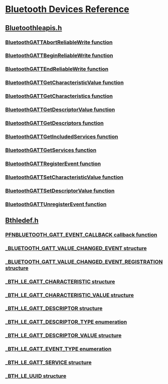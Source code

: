 # [Bluetooth Devices Reference](index.md)
## [Bluetoothleapis.h](../bluetoothleapis/index.md)
### [BluetoothGATTAbortReliableWrite function](../bluetoothleapis/nf-bluetoothleapis-bluetoothgattabortreliablewrite.md)
### [BluetoothGATTBeginReliableWrite function](../bluetoothleapis/nf-bluetoothleapis-bluetoothgattbeginreliablewrite.md)
### [BluetoothGATTEndReliableWrite function](../bluetoothleapis/nf-bluetoothleapis-bluetoothgattendreliablewrite.md)
### [BluetoothGATTGetCharacteristicValue function](../bluetoothleapis/nf-bluetoothleapis-bluetoothgattgetcharacteristicvalue.md)
### [BluetoothGATTGetCharacteristics function](../bluetoothleapis/nf-bluetoothleapis-bluetoothgattgetcharacteristics.md)
### [BluetoothGATTGetDescriptorValue function](../bluetoothleapis/nf-bluetoothleapis-bluetoothgattgetdescriptorvalue.md)
### [BluetoothGATTGetDescriptors function](../bluetoothleapis/nf-bluetoothleapis-bluetoothgattgetdescriptors.md)
### [BluetoothGATTGetIncludedServices function](../bluetoothleapis/nf-bluetoothleapis-bluetoothgattgetincludedservices.md)
### [BluetoothGATTGetServices function](../bluetoothleapis/nf-bluetoothleapis-bluetoothgattgetservices.md)
### [BluetoothGATTRegisterEvent function](../bluetoothleapis/nf-bluetoothleapis-bluetoothgattregisterevent.md)
### [BluetoothGATTSetCharacteristicValue function](../bluetoothleapis/nf-bluetoothleapis-bluetoothgattsetcharacteristicvalue.md)
### [BluetoothGATTSetDescriptorValue function](../bluetoothleapis/nf-bluetoothleapis-bluetoothgattsetdescriptorvalue.md)
### [BluetoothGATTUnregisterEvent function](../bluetoothleapis/nf-bluetoothleapis-bluetoothgattunregisterevent.md)
## [Bthledef.h](../bthledef/index.md)
### [PFNBLUETOOTH_GATT_EVENT_CALLBACK callback function](../bthledef/nc-bthledef-pfnbluetooth_gatt_event_callback.md)
### [_BLUETOOTH_GATT_VALUE_CHANGED_EVENT structure](../bthledef/ns-bthledef-_bluetooth_gatt_value_changed_event.md)
### [_BLUETOOTH_GATT_VALUE_CHANGED_EVENT_REGISTRATION structure](../bthledef/ns-bthledef-_bluetooth_gatt_value_changed_event_registration.md)
### [_BTH_LE_GATT_CHARACTERISTIC structure](../bthledef/ns-bthledef-_bth_le_gatt_characteristic.md)
### [_BTH_LE_GATT_CHARACTERISTIC_VALUE structure](../bthledef/ns-bthledef-_bth_le_gatt_characteristic_value.md)
### [_BTH_LE_GATT_DESCRIPTOR structure](../bthledef/ns-bthledef-_bth_le_gatt_descriptor.md)
### [_BTH_LE_GATT_DESCRIPTOR_TYPE enumeration](../bthledef/ne-bthledef-_bth_le_gatt_descriptor_type.md)
### [_BTH_LE_GATT_DESCRIPTOR_VALUE structure](../bthledef/ns-bthledef-_bth_le_gatt_descriptor_value.md)
### [_BTH_LE_GATT_EVENT_TYPE enumeration](../bthledef/ne-bthledef-_bth_le_gatt_event_type.md)
### [_BTH_LE_GATT_SERVICE structure](../bthledef/ns-bthledef-_bth_le_gatt_service.md)
### [_BTH_LE_UUID structure](../bthledef/ns-bthledef-_bth_le_uuid.md)
